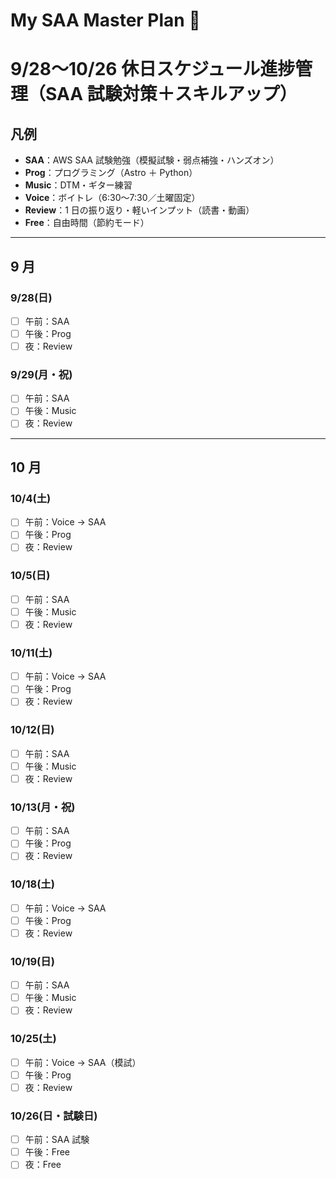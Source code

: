 # My SAA Master Plan 🎯

# 9/28〜10/26 休日スケジュール進捗管理（SAA 試験対策＋スキルアップ）

## 凡例

- **SAA**：AWS SAA 試験勉強（模擬試験・弱点補強・ハンズオン）
- **Prog**：プログラミング（Astro ＋ Python）
- **Music**：DTM・ギター練習
- **Voice**：ボイトレ（6:30〜7:30／土曜固定）
- **Review**：1 日の振り返り・軽いインプット（読書・動画）
- **Free**：自由時間（節約モード）

---

## 9 月

### 9/28(日)

- [ ] 午前：SAA
- [ ] 午後：Prog
- [ ] 夜：Review

### 9/29(月・祝)

- [ ] 午前：SAA
- [ ] 午後：Music
- [ ] 夜：Review

---

## 10 月

### 10/4(土)

- [ ] 午前：Voice → SAA
- [ ] 午後：Prog
- [ ] 夜：Review

### 10/5(日)

- [ ] 午前：SAA
- [ ] 午後：Music
- [ ] 夜：Review

### 10/11(土)

- [ ] 午前：Voice → SAA
- [ ] 午後：Prog
- [ ] 夜：Review

### 10/12(日)

- [ ] 午前：SAA
- [ ] 午後：Music
- [ ] 夜：Review

### 10/13(月・祝)

- [ ] 午前：SAA
- [ ] 午後：Prog
- [ ] 夜：Review

### 10/18(土)

- [ ] 午前：Voice → SAA
- [ ] 午後：Prog
- [ ] 夜：Review

### 10/19(日)

- [ ] 午前：SAA
- [ ] 午後：Music
- [ ] 夜：Review

### 10/25(土)

- [ ] 午前：Voice → SAA（模試）
- [ ] 午後：Prog
- [ ] 夜：Review

### 10/26(日・試験日)

- [ ] 午前：SAA 試験
- [ ] 午後：Free
- [ ] 夜：Free
